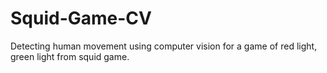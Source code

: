 # Squid-Game-CV
Detecting human movement using computer vision for a game of red light, green light from squid game.
